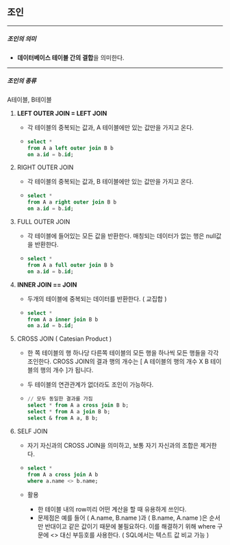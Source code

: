 ## 조인

----

##### 조인의 의미

- **데이터베이스 테이블 간의 결합**을 의미한다.

----

##### 조인의 종류

A테이블, B테이블

1. **LEFT OUTER JOIN = LEFT JOIN**

   - 각 테이블의 중복되는 값과, A 테이블에만 있는 값만을 가지고 온다.

   - ```sql
     select *
     from A a left outer join B b
     on a.id = b.id;
     ```

2. RIGHT OUTER JOIN

   - 각 테이블의 중복되는 값과, B 테이블에만 있는 값만을 가지고 온다.

   - ```sql
     select *
     from A a right outer join B b
     on a.id = b.id;
     ```

3. FULL OUTER JOIN

   - 각 테이블에 들어있는 모든 값을 반환한다. 매칭되는 데이터가 없는 행은 null값을 반환한다.

   - ```sql
     select *
     from A a full outer join B b
     on a.id = b.id;
     ```

4. **INNER JOIN == JOIN**

   - 두개의 테이블에 중복되는 데이터를 반환한다. ( 교집합 )

   - ```sql
     select *
     from A a inner join B b
     on a.id = b.id;
     ```

5. CROSS JOIN ( Catesian Product )

   - 한 쪽 테이블의 행 하나당 다른쪽 테이블의 모든 행을 하나씩 모든 행들을 각각 조인한다.
     CROSS JOIN의 결과 행의 개수는 [ A 테이블의 행의 개수 X B 테이블의 행의 개수 ]가 됩니다.

   - 두 테이블의 연관관계가 없더라도 조인이 가능하다.

   - ```sql
     // 모두 동일한 결과를 가짐
     select * from A a cross join B b;
     select * from A a join B b;
     select & from A a, B b;
     ```

6. SELF JOIN

   - 자기 자신과의 CROSS JOIN을 의미하고, 보통 자기 자신과의 조합은 제거한다.

   - ```sql
     select * 
     from A a cross join A b 
     where a.name <> b.name;
     ```

   - 활용

     - 한 테이블 내의 row끼리 어떤 계산을 할 때 유용하게 쓰인다.
     - 문제점은 예를 들어 ( A.name, B.name )과 ( B.name, A.name )은 순서만 반대이고 같은 값이기 때문에 불필요하다.
       이를 해결하기 위해 where 구문에 <> 대신 부등호를 사용한다. ( SQL에서는 텍스트 값 비교 가능 )

